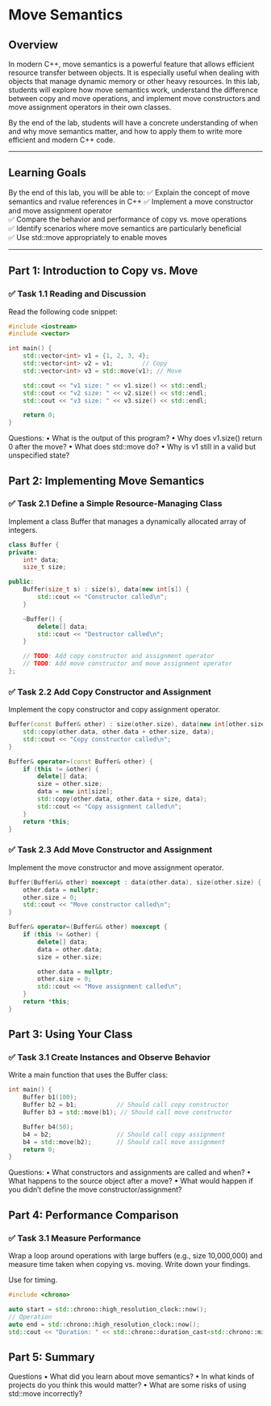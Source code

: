 # **Move Semantics**

## **Overview**
In modern C++, move semantics is a powerful feature that allows efficient resource transfer between objects. It is especially useful when dealing with objects that manage dynamic memory or other heavy resources. In this lab, students will explore how move semantics work, understand the difference between copy and move operations, and implement move constructors and move assignment operators in their own classes.

By the end of the lab, students will have a concrete understanding of when and why move semantics matter, and how to apply them to write more efficient and modern C++ code.

---

## **Learning Goals**
By the end of this lab, you will be able to:
✅ Explain the concept of move semantics and rvalue references in C++
✅ Implement a move constructor and move assignment operator  
✅ Compare the behavior and performance of copy vs. move operations  
✅ Identify scenarios where move semantics are particularly beneficial  
✅ Use std::move appropriately to enable moves  

---

## **Part 1: Introduction to Copy vs. Move**
### ✅ **Task 1.1 Reading and Discussion**

Read the following code snippet:

```cpp
#include <iostream>
#include <vector>

int main() {
    std::vector<int> v1 = {1, 2, 3, 4};
    std::vector<int> v2 = v1;        // Copy
    std::vector<int> v3 = std::move(v1); // Move

    std::cout << "v1 size: " << v1.size() << std::endl;
    std::cout << "v2 size: " << v2.size() << std::endl;
    std::cout << "v3 size: " << v3.size() << std::endl;

    return 0;
}
```

Questions:
•	What is the output of this program?
•	Why does v1.size() return 0 after the move?
•	What does std::move do?
•	Why is v1 still in a valid but unspecified state?

## **Part 2: Implementing Move Semantics**

### ✅ **Task 2.1 Define a Simple Resource-Managing Class**
Implement a class Buffer that manages a dynamically allocated array of integers.

```cpp
class Buffer {
private:
    int* data;
    size_t size;

public:
    Buffer(size_t s) : size(s), data(new int[s]) {
        std::cout << "Constructor called\n";
    }

    ~Buffer() {
        delete[] data;
        std::cout << "Destructor called\n";
    }

    // TODO: Add copy constructor and assignment operator
    // TODO: Add move constructor and move assignment operator
};
```

### ✅ **Task 2.2 Add Copy Constructor and Assignment**
Implement the copy constructor and copy assignment operator.

```cpp
Buffer(const Buffer& other) : size(other.size), data(new int[other.size]) {
    std::copy(other.data, other.data + other.size, data);
    std::cout << "Copy constructor called\n";
}

Buffer& operator=(const Buffer& other) {
    if (this != &other) {
        delete[] data;
        size = other.size;
        data = new int[size];
        std::copy(other.data, other.data + size, data);
        std::cout << "Copy assignment called\n";
    }
    return *this;
}
```

### ✅ **Task 2.3 Add Move Constructor and Assignment**
Implement the move constructor and move assignment operator.

```cpp
Buffer(Buffer&& other) noexcept : data(other.data), size(other.size) {
    other.data = nullptr;
    other.size = 0;
    std::cout << "Move constructor called\n";
}

Buffer& operator=(Buffer&& other) noexcept {
    if (this != &other) {
        delete[] data;
        data = other.data;
        size = other.size;

        other.data = nullptr;
        other.size = 0;
        std::cout << "Move assignment called\n";
    }
    return *this;
}
```


## **Part 3: Using Your Class**
### ✅ **Task 3.1 Create Instances and Observe Behavior**
Write a main function that uses the Buffer class:

```cpp
int main() {
    Buffer b1(100);
    Buffer b2 = b1;           // Should call copy constructor
    Buffer b3 = std::move(b1); // Should call move constructor

    Buffer b4(50);
    b4 = b2;                  // Should call copy assignment
    b4 = std::move(b2);       // Should call move assignment
    return 0;
}
```

Questions:
•	What constructors and assignments are called and when?
•	What happens to the source object after a move?
•	What would happen if you didn’t define the move constructor/assignment?


## **Part 4: Performance Comparison**
### ✅ **Task 3.1 Measure Performance**

Wrap a loop around operations with large buffers (e.g., size 10,000,000) and measure time taken when copying vs. moving. Write down your findings.

Use <chrono> for timing.

```cpp
#include <chrono>

auto start = std::chrono::high_resolution_clock::now();
// Operation
auto end = std::chrono::high_resolution_clock::now();
std::cout << "Duration: " << std::chrono::duration_cast<std::chrono::milliseconds>(end - start).count() << " ms\n";
```

## **Part 5: Summary**
Questions
•	What did you learn about move semantics?
•	In what kinds of projects do you think this would matter?
•	What are some risks of using std::move incorrectly?